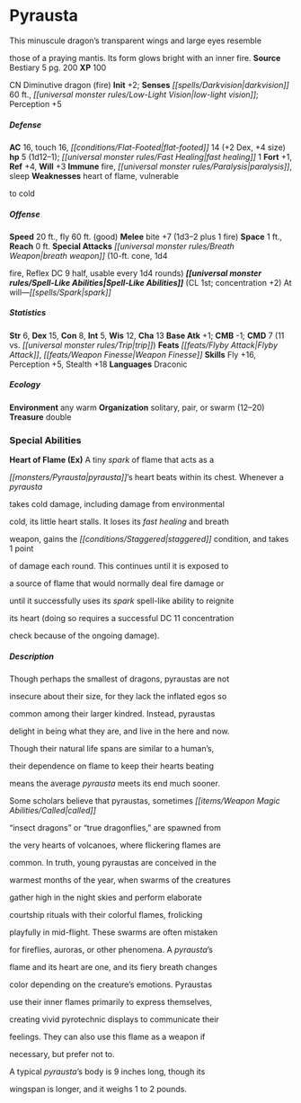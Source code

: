 ﻿---
cssclass: [monsters]
title1: Pyrausta
desc_short: This minuscule dragon's transparent wings and large eyes resemblethose
  of a praying mantis. Its form glows bright with an inner fire.
title2: Pyrausta
CR: 1/4
sources:
- name: Bestiary 5
  page: 200
  link: http://paizo.com/products/btpy9g9x?Pathfinder-Roleplaying-Game-Bestiary-5
XP: 100
alignment: CN
size: Diminutive
type: dragon
subtypes:
- fire
initiative:
  bonus: 2
senses:
  darkvision: 60
  low-light vision: true
AC:
  AC: 16
  touch: 16
  flat_footed: 14
  components:
    dex: 2
    size: 4
HP:
  HP: 5
  long: 1d12-1
  fast_healing: 1
saves:
  fort: 1
  ref: 4
  will: 3
immunities:
- fire
- paralysis
- sleep
weaknesses:
- heart of flame
- vulnerableto cold
speeds:
  base: 20
  fly: 60
  fly_maneuverability: good
attacks:
  melee:
  - - text: bite +7 (1d3-2 plus 1 fire)
      entries:
      - - damage: 1d3-2
        - damage: '1'
          type: fire
      attack: bite
      bonus:
      - 7
  special:
  - breath weapon (10-ft. cone, 1d4fire, Reflex DC 9 half, usable every 1d4 rounds)
space: 1
reach: 0
spell_like_abilities:
  entries:
  - name: spark
    source: default
    freq: At will
  sources:
  - name: default
    CL: 1
    concentration: 2
ability_scores:
  STR: 6
  DEX: 15
  CON: 8
  INT: 5
  WIS: 12
  CHA: 13
BAB: 1
CMB: -1
CMD: 7
CMD_other: 11 vs. trip
feats:
- name: Flyby Attack
- name: Weapon Finesse
skills:
  Fly: 16
  Perception: 5
  Stealth: 18
languages:
- Draconic
ecology:
  environment: any warm
  organization: solitary, pair, or swarm (12-20)
  treasure_type: double
special_abilities:
  Heart of Flame (Ex): A tiny spark of flame that acts as apyrausta's heart beats
    within its chest. Whenever a pyraustatakes cold damage, including damage from
    environmentalcold, its little heart stalls. It loses its fast healing and breathweapon,
    gains the staggered condition, and takes 1 pointof damage each round. This continues
    until it is exposed toa source of flame that would normally deal fire damage oruntil
    it successfully uses its spark spell-like ability to reigniteits heart (doing
    so requires a successful DC 11 concentrationcheck because of the ongoing damage).
desc_long: |-
  Though perhaps the smallest of dragons, pyraustas are notinsecure about their size, for they lack the inflated egos socommon among their larger kindred. Instead, pyraustasdelight in being what they are, and live in the here and now.Though their natural life spans are similar to a human's,their dependence on flame to keep their hearts beatingmeans the average pyrausta meets its end much sooner.

  Some scholars believe that pyraustas, sometimes called“insect dragons” or “true dragonflies,” are spawned fromthe very hearts of volcanoes, where flickering flames arecommon. In truth, young pyraustas are conceived in thewarmest months of the year, when swarms of the creaturesgather high in the night skies and perform elaboratecourtship rituals with their colorful flames, frolickingplayfully in mid-flight. These swarms are often mistakenfor fireflies, auroras, or other phenomena. A pyrausta'sflame and its heart are one, and its fiery breath changescolor depending on the creature's emotions. Pyraustasuse their inner flames primarily to express themselves,creating vivid pyrotechnic displays to communicate theirfeelings. They can also use this flame as a weapon ifnecessary, but prefer not to.

  A typical pyrausta's body is 9 inches long, though itswingspan is longer, and it weighs 1 to 2 pounds.

---

# Pyrausta
This minuscule dragon’s transparent wings and large eyes resemble

those of a praying mantis. Its form glows bright with an inner fire.
**Source** Bestiary 5 pg. 200
**XP** 100

CN Diminutive dragon (fire)
**Init** +2; **Senses** _[[spells/Darkvision|darkvision]]_ 60 ft., _[[universal monster rules/Low-Light Vision|low-light vision]]_; Perception +5

##### Defense

**AC** 16, touch 16, _[[conditions/Flat-Footed|flat-footed]]_ 14 (+2 Dex, +4 size)
**hp** 5 (1d12–1); _[[universal monster rules/Fast Healing|fast healing]]_ 1
**Fort** +1, **Ref** +4, **Will** +3
**Immune** fire, _[[universal monster rules/Paralysis|paralysis]]_, sleep
**Weaknesses** heart of flame, vulnerable

to cold

##### Offense
**Speed** 20 ft., fly 60 ft. (good)
**Melee** bite +7 (1d3–2 plus 1 fire)
**Space** 1 ft., **Reach** 0 ft.
**Special Attacks** _[[universal monster rules/Breath Weapon|breath weapon]]_ (10-ft. cone, 1d4

fire, Reflex DC 9 half, usable every 1d4 rounds)
**_[[universal monster rules/Spell-Like Abilities|Spell-Like Abilities]]_** (CL 1st; concentration +2)
At will—_[[spells/Spark|spark]]_

##### Statistics
**Str** 6, **Dex** 15, **Con** 8, **Int** 5, **Wis** 12, **Cha** 13
**Base Atk** +1; **CMB** -1; **CMD** 7 (11 vs. _[[universal monster rules/Trip|trip]]_)
**Feats** _[[feats/Flyby Attack|Flyby Attack]]_, _[[feats/Weapon Finesse|Weapon Finesse]]_
**Skills** Fly +16, Perception +5, Stealth +18
**Languages** Draconic

##### Ecology

**Environment** any warm
**Organization** solitary, pair, or swarm (12–20)
**Treasure** double

### Special Abilities

**Heart of Flame (Ex)** A tiny _spark_ of flame that acts as a

_[[monsters/Pyrausta|pyrausta]]_’s heart beats within its chest. Whenever a _pyrausta_

takes cold damage, including damage from environmental

cold, its little heart stalls. It loses its _fast healing_ and breath

weapon, gains the _[[conditions/Staggered|staggered]]_ condition, and takes 1 point

of damage each round. This continues until it is exposed to

a source of flame that would normally deal fire damage or

until it successfully uses its _spark_ spell-like ability to reignite

its heart (doing so requires a successful DC 11 concentration

check because of the ongoing damage).

##### Description

Though perhaps the smallest of dragons, pyraustas are not

insecure about their size, for they lack the inflated egos so

common among their larger kindred. Instead, pyraustas

delight in being what they are, and live in the here and now.

Though their natural life spans are similar to a human’s,

their dependence on flame to keep their hearts beating

means the average _pyrausta_ meets its end much sooner.

Some scholars believe that pyraustas, sometimes _[[items/Weapon Magic Abilities/Called|called]]_

“insect dragons” or “true dragonflies,” are spawned from

the very hearts of volcanoes, where flickering flames are

common. In truth, young pyraustas are conceived in the

warmest months of the year, when swarms of the creatures

gather high in the night skies and perform elaborate

courtship rituals with their colorful flames, frolicking

playfully in mid-flight. These swarms are often mistaken

for fireflies, auroras, or other phenomena. A _pyrausta_’s

flame and its heart are one, and its fiery breath changes

color depending on the creature’s emotions. Pyraustas

use their inner flames primarily to express themselves,

creating vivid pyrotechnic displays to communicate their

feelings. They can also use this flame as a weapon if

necessary, but prefer not to.

A typical _pyrausta_’s body is 9 inches long, though its

wingspan is longer, and it weighs 1 to 2 pounds.